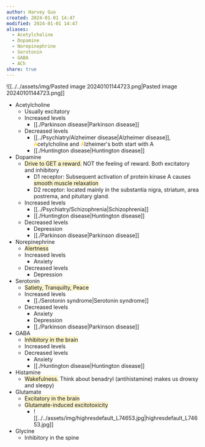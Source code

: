 ```yaml
---
author: Harvey Guo
created: 2024-01-01 14:47
modified: 2024-01-01 14:47
aliases:
  - Acetylcholine
  - Dopamine
  - Norepinephrine
  - Serotonin
  - GABA
  - ACh
share: true
---
```


![[../../assets/img/Pasted image 20240101144723.png|Pasted image 20240101144723.png]]
- Acetylcholine
	- Usually excitatory
	- Increased levels
		- [[./Parkinson disease|Parkinson disease]]
	- Decreased levels
		- [[../Psychiatry/Alzheimer disease|Alzheimer disease]], <font color="#ffc000">A</font>cetylcholine and <font color="#ffc000">A</font>lzheimer's both start with A
		- [[./Huntington disease|Huntington disease]]
- Dopamine
	- <span style="background:rgba(240, 200, 0, 0.2)">Drive to GET a reward.</span> NOT the feeling of reward. Both excitatory and inhibitory
		- D1 receptor: Subsequent activation of protein kinase A causes <span style="background:rgba(240, 200, 0, 0.2)">smooth muscle relaxation</span>
		- D2 receptor: located mainly in the substantia nigra, striatum, area postrema, and pituitary gland.
	- Increased levels
		- [[../Psychiatry/Schizophrenia|Schizophrenia]]
		- [[./Huntington disease|Huntington disease]]
	- Decreased levels
		- Depression
		- [[./Parkinson disease|Parkinson disease]]
- Norepinephrine
	- <span style="background:rgba(240, 200, 0, 0.2)">Alertness</span>
	- Increased levels
		- Anxiety
	- Decreased levels
		- Depression
- Serotonin
	- <span style="background:rgba(240, 200, 0, 0.2)">Satiety, Tranquilty, Peace</span>
	- Increased levels
		- [[./Serotonin syndrome|Serotonin syndrome]]
	- Decreased levels
		- Anxiety
		- Depression
		- [[./Parkinson disease|Parkinson disease]]
- GABA
	- <span style="background:rgba(240, 200, 0, 0.2)">Inhibitory in the brain</span>
	- Increased levels
	- Decreased levels
		- Anxiety
		- [[./Huntington disease|Huntington disease]]
- Histamine
	- <span style="background:rgba(240, 200, 0, 0.2)">Wakefulness.</span> Think about benadryl (antihistamine) makes us drowsy and sleepy)
- Glutamate
	- <span style="background:rgba(240, 200, 0, 0.2)">Excitatory in the brain</span>
	- <span style="background:rgba(240, 200, 0, 0.2)">Glutamate-induced excitotoxicity</span>
		- ![[../../assets/img/highresdefault_L74653.jpg|highresdefault_L74653.jpg]]
- Glycine
	- Inhibitory in the spine
